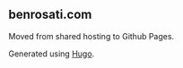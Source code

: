 ## benrosati.com
Moved from shared hosting to Github Pages.

Generated using [Hugo](http://gohugo.io/).
